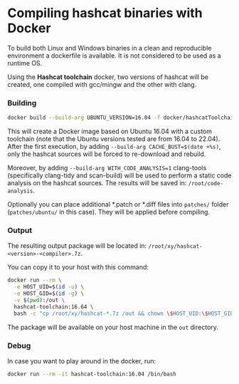# Compiling hashcat binaries with Docker

To build both Linux and Windows binaries in a clean and reproducible environment a dockerfile is available.
It is not considered to be used as a runtime OS.

Using the **Hashcat toolchain** docker, two versions of hashcat will be created, one compiled with gcc/mingw and the other with clang.

### Building ###

```bash
docker build --build-arg UBUNTU_VERSION=16.04 -f docker/hashcatToolchain.ubuntu -t hashcat-toolchain:16.04 .
```

This will create a Docker image based on Ubuntu 16.04 with a custom toolchain (note that the Ubuntu versions tested are from 16.04 to 22.04).
After the first execution, by adding `--build-arg CACHE_BUST=$(date +%s)`, only the hashcat sources will be forced to re-download and rebuild.

Moreover, by adding `--build-arg WITH_CODE_ANALYSIS=1` clang-tools (specifically clang-tidy and scan-build) will be used to perform a static code analysis on the hashcat sources.
The results will be saved in: `/root/code-analysis`.

Optionally you can place additional *.patch or *.diff files into `patches/` folder (`patches/ubuntu/` in this case). They will be applied before compiling.

### Output ###

The resulting output package will be located in: `/root/xy/hashcat-<version>-<compiler>.7z`.

You can copy it to your host with this command:

```bash
docker run --rm \
  -e HOST_UID=$(id -u) \
  -e HOST_GID=$(id -g) \
  -v $(pwd):/out \
  hashcat-toolchain:16.64 \
  bash -c "cp /root/xy/hashcat-*.7z /out && chown \$HOST_UID:\$HOST_GID /out/hashcat-*.7z"
```

The package will be available on your host machine in the `out` directory.

### Debug ###

In case you want to play around in the docker, run:

```bash
docker run --rm -it hashcat-toolchain:16.04 /bin/bash
```
